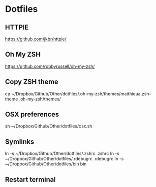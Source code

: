 # Dotfiles

## HTTPIE

https://github.com/jkbr/httpie/

## Oh My ZSH

https://github.com/robbyrussell/oh-my-zsh/

## Copy ZSH theme

cp ~/Dropbox/Github/Other/dotfiles/.oh-my-zsh/themes/matthieua.zsh-theme .oh-my-zsh/themes/

## OSX preferences

sh ~/Dropbox/Github/Other/dotfiles/osx.sh

## Symlinks

ln -s ~/Dropbox/Github/Other/dotfiles/.zshrc .zshrc
ln -s ~/Dropbox/Github/Other/dotfiles/.rdebugrc .rdebugrc
ln -s ~/Dropbox/Github/Other/dotfiles/bin bin  

## Restart terminal
